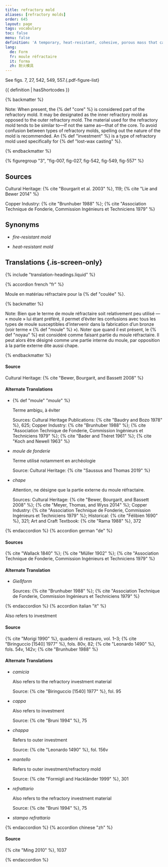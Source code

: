 ```yaml
---
title: refractory mold
aliases: [refractory molds]
order: 645
layout: page
tags: vocabulary
toc: false
menu: false
definition: 'A temporary, heat-resistant, cohesive, porous mass that captures the fine impression of the {% def "model" %} to be reproduced and forms the void into which the molten metal will be {% def "cast (v.)" "cast" %}. Investment, green sand, and ceramic shell are examples of refractory molds.'
lang:
  de: Form
  fr: moule réfractaire
  it: forma
  zh: 耐火模具
---
```


See figs. 7, 27, 542, 549, 557.{.pdf-figure-list}

{{ definition | hasShortcodes }}

{% backmatter %}

Note: When present, the {% def "core" %} is considered part of the refractory mold. It may be designated as the inner refractory mold as opposed to the outer refractory mold. The material used for the refractory mold tends to be similar to—if not the same as—that of the core. To avoid confusion between types of refractory molds, spelling out the nature of the mold is recommended. An {% def "investment" %} is a type of refractory mold used specifically for {% def "lost-wax casting" %}.

{% endbackmatter %}

{% figuregroup "3", "fig-007, fig-027, fig-542, fig-549, fig-557" %}

## Sources

Cultural Heritage: {% cite "Bourgarit et al. 2003" %}, 119; {% cite "Lie and Bewer 2014" %}

Copper Industry: {% cite "Brunhuber 1988" %}; {% cite "Association Technique de Fonderie, Commission Ingénieurs et Techniciens 1979" %}

## Synonyms

- *fire-resistant mold*

- *heat-resistant mold*

## Translations {.is-screen-only}

<div class="accordion">
{% include "translation-headings.liquid" %}

{% accordion french "fr" %}

Moule en matériau réfractaire pour la {% def "coulée" %}.

{% backmatter %}

Note: Bien que le terme de moule réfractaire soit relativement peu utilisé — « moule » lui étant préféré, il permet d’éviter les confusions avec tous les types de moule susceptibles d’intervenir dans la fabrication d’un bronze (voir terme « {% def "moule" %} »). Noter que quand il est présent, le {% def "noyau" %} est considéré comme faisant partie du moule réfractaire. Il peut alors être désigné comme une partie interne du moule, par opposition à la partie externe dite aussi chape.

{% endbackmatter %}

#### Source

Cultural Heritage: {% cite "Bewer, Bourgarit, and Bassett 2008" %}

#### Alternate Translations

- {% def "moule" "*moule*" %}

    Terme ambigu, à éviter

    Sources: Cultural Heritage Publications: {% cite "Baudry and Bozo 1978" %}, 625; Copper Industry: {% cite "Brunhuber 1988" %}; {% cite "Association Technique de Fonderie, Commission Ingénieurs et Techniciens 1979" %}; {% cite "Bader and Théret 1961" %}; {% cite "Koch and Newell 1963" %}

- *moule de fonderie*

    Terme utilisé notamment en archéologie

    Source: Cultural Heritage: {% cite "Saussus and Thomas 2019" %}

- *chape*

    Attention, ne désigne que la partie externe du moule réfractaire.

    Sources: Cultural Heritage: {% cite "Bewer, Bourgarit, and Bassett 2008" %}; {% cite "Meyer, Thomas, and Wyss 2014" %}; Copper Industry: {% cite "Association Technique de Fonderie, Commission Ingénieurs et Techniciens 1979" %}; Historical: {% cite "Félibien 1690" %}, 321; Art and Craft Textbook: {% cite "Rama 1988" %}, 372

{% endaccordion %}
{% accordion german "de" %}

#### Sources

{% cite "Wallack 1840" %}; {% cite "Müller 1902" %}; {% cite "Association Technique de Fonderie, Commission Ingénieurs et Techniciens 1979" %}

#### Alternate Translation

- *Gießform*

    Sources: {% cite "Brunhuber 1988" %}; {% cite "Association Technique de Fonderie, Commission Ingénieurs et Techniciens 1979" %}

{% endaccordion %}
{% accordion italian "it" %}

Also refers to investment

#### Source

{% cite "Morigi 1990" %}, quaderni di restauro, vol. 1–3; {% cite "Biringuccio [1540] 1977" %}, fols. 80v, 82; {% cite "Leonardo 1490" %}, fols. 54v, 142v; {% cite "Brunhuber 1988" %}

#### Alternate Translations

- *camicia*

    Also refers to the refractory investment material

    Source: {% cite "Biringuccio [1540] 1977" %}, fol. 95

- *cappa*

    Also refers to investment

    Source: {% cite "Bruni 1994" %}, 75

- *chappa*

    Refers to outer investment

    Source: {% cite "Leonardo 1490" %}, fol. 156v

- *mantello*

    Refers to outer investment/refractory mold

    Source: {% cite "Formigli and Hackländer 1999" %}, 301

- *refrattario*

    Also refers to the refractory investment material

    Source: {% cite "Bruni 1994" %}, 75

- *stampo refrattario*

{% endaccordion %}
{% accordion chinese "zh" %}

#### Source

{% cite "Ming 2010" %}, 1037

{% endaccordion %}

</div>
